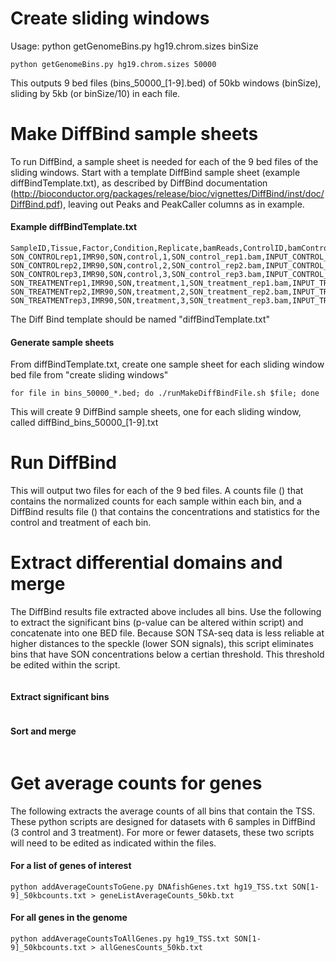 # Create sliding windows
Usage: python getGenomeBins.py hg19.chrom.sizes binSize
```
python getGenomeBins.py hg19.chrom.sizes 50000
```
This outputs 9 bed files (bins_50000_[1-9].bed) of 50kb windows (binSize), sliding by 5kb (or binSize/10) in each file. 

# Make DiffBind sample sheets
To run DiffBind, a sample sheet is needed for each of the 9 bed files of the sliding windows. Start with a template DiffBind sample sheet (example diffBindTemplate.txt), as described by DiffBind documentation (http://bioconductor.org/packages/release/bioc/vignettes/DiffBind/inst/doc/DiffBind.pdf), leaving out Peaks and PeakCaller columns as in example.

#### Example diffBindTemplate.txt
```
SampleID,Tissue,Factor,Condition,Replicate,bamReads,ControlID,bamControl,Peaks,PeakCaller
SON_CONTROLrep1,IMR90,SON,control,1,SON_control_rep1.bam,INPUT_CONTROL_rep1,INPUT_control_rep1.bam
SON_CONTROLrep2,IMR90,SON,control,2,SON_control_rep2.bam,INPUT_CONTROL_rep2,INPUT_control_rep2.bam
SON_CONTROLrep3,IMR90,SON,control,3,SON_control_rep3.bam,INPUT_CONTROL_rep3,INPUT_control_rep3.bam
SON_TREATMENTrep1,IMR90,SON,treatment,1,SON_treatment_rep1.bam,INPUT_TREATMENT_rep1,INPUT_treatment_rep1.bam
SON_TREATMENTrep2,IMR90,SON,treatment,2,SON_treatment_rep2.bam,INPUT_TREATMENT_rep2,INPUT_treatment_rep2.bam
SON_TREATMENTrep3,IMR90,SON,treatment,3,SON_treatment_rep3.bam,INPUT_TREATMENT_rep3,INPUT_treatment_rep3.bam
```
The Diff Bind template should be named "diffBindTemplate.txt"

#### Generate sample sheets
From diffBindTemplate.txt, create one sample sheet for each sliding window bed file from "create sliding windows"
```
for file in bins_50000_*.bed; do ./runMakeDiffBindFile.sh $file; done
```
This will create 9 DiffBind sample sheets, one for each sliding window, called diffBind_bins_50000_[1-9].txt

# Run DiffBind
This will output two files for each of the 9 bed files. A counts file () that contains the normalized counts for each sample within each bin, and a DiffBind results file () that contains the concentrations and statistics for the control and treatment of each bin. 
# Extract differential domains and merge
The DiffBind results file extracted above includes all bins. Use the following to extract the significant bins (p-value can be altered within script) and concatenate into one BED file. Because SON TSA-seq data is less reliable at higher distances to the speckle (lower SON signals), this script eliminates bins that have SON concentrations below a certian threshold. This threshold be edited within the script.
```
```

#### Extract significant bins
```
```
#### Sort and merge
```
```
# Get average counts for genes
The following extracts the average counts of all bins that contain the TSS. These python scripts are designed for datasets with 6 samples in DiffBind (3 control and 3 treatment). For more or fewer datasets, these two scripts will need to be edited as indicated within the files.
#### For a list of genes of interest
```
python addAverageCountsToGene.py DNAfishGenes.txt hg19_TSS.txt SON[1-9]_50kbcounts.txt > geneListAverageCounts_50kb.txt
```
#### For all genes in the genome
```
python addAverageCountsToAllGenes.py hg19_TSS.txt SON[1-9]_50kbcounts.txt > allGenesCounts_50kb.txt
```
